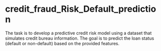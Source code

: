 # credit_fraud_Risk_Default_prediction
The task is to develop a predictive credit risk model using a dataset that simulates credit bureau information.  The goal is to predict the loan status (default or non-default) based on the provided features.
